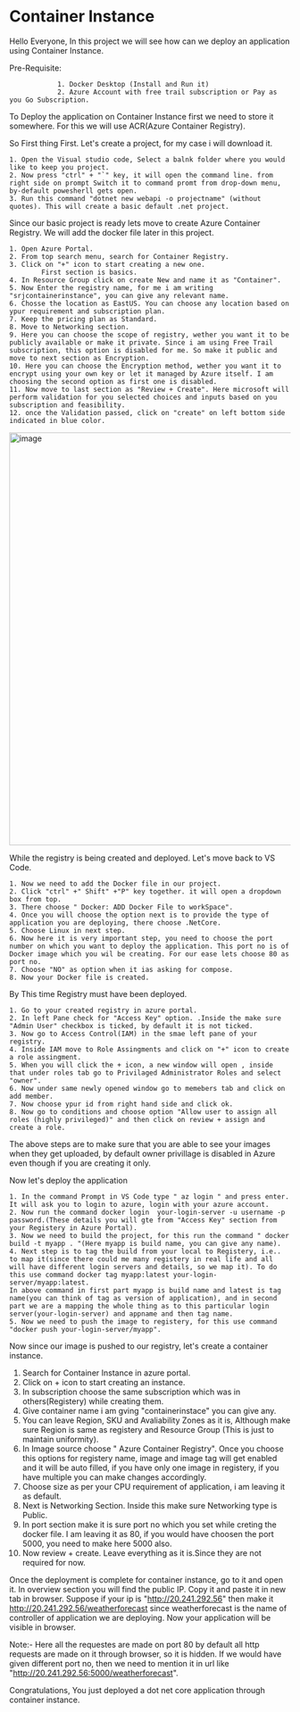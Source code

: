 
# Container Instance
Hello Everyone, In this project we will see how can we deploy an application using Container Instance.

Pre-Requisite:  
                
                1. Docker Desktop (Install and Run it)
                2. Azure Account with free trail subscription or Pay as you Go Subscription.

To Deploy the application on Container Instance first we need to store it somewhere. For this we will use ACR(Azure Container Registry).

So First thing First.
Let's create a project, for my case i will download it.

    1. Open the Visual studio code, Select a balnk folder where you would like to keep you project.
    2. Now press "ctrl" + "`" key, it will open the command line. from right side on prompt Switch it to command promt from drop-down menu, by-default powesherll gets open.
    3. Run this command "dotnet new webapi -o projectname" (without quotes). This will create a basic default .net project.

Since our basic project is ready lets move to create Azure Container Registry. We will add the docker file later in this project.

    1. Open Azure Portal.
    2. From top search menu, search for Container Registry.
    3. Click on "+" icon to start creating a new one.
            First section is basics.
    4. In Resource Group click on create New and name it as "Container".
    5. Now Enter the registry name, for me i am writing "srjcontainerinstance", you can give any relevant name.
    6. Chosse the location as EastUS. You can choose any location based on ypur requirement and subscription plan.
    7. Keep the pricing plan as Standard.
    8. Move to Networking section.
    9. Here you can choose the scope of registry, wether you want it to be publicly available or make it private. Since i am using Free Trail subscription, this option is disabled for me. So make it public and move to next section as Encryption.
    10. Here you can choose the Encryption method, wether you want it to encrypt using your own key or let it managed by Azure itself. I am choosing the second option as first one is disabled.
    11. Now move to last section as "Review + Create". Here microsoft will perform validation for you selected choices and inputs based on you subscription and feasibility.
    12. once the Validation passed, click on "create" on left bottom side indicated in blue color.
 
 <img width="740" alt="image" src="https://github.com/SRJ1307/.Net-Core-Container-Instance/assets/157812379/cfb7e82a-646a-489d-a8bc-c07cea05c3ec">

 While the registry is being created and deployed. Let's move back to VS Code.

    1. Now we need to add the Docker file in our project.
    2. Click "ctrl" +" Shift" +"P" key together. it will open a dropdown box from top.
    3. There choose " Docker: ADD Docker File to workSpace".
    4. Once you will choose the option next is to provide the type of application you are deploying, there choose .NetCore.
    5. Choose Linux in next step.
    6. Now here it is very important step, you need to choose the port number on which you want to deploy the application. This port no is of Docker image which you wil be creating. For our ease lets choose 80 as port no.
    7. Choose "NO" as option when it ias asking for compose.
    8. Now your Docker file is created.
 By This time Registry must have been deployed.

    1. Go to your created registry in azure portal.
    2. In left Pane check for "Access Key" option. .Inside the make sure "Admin User" checkbox is ticked, by default it is not ticked.
    3. Now go to Access Control(IAM) in the smae left pane of your registry.
    4. Inside IAM move to Role Assingments and click on "+" icon to create a role assingment.
    5. When you will click the + icon, a new window will open , inside that under roles tab go to Privilaged Administrator Roles and select "owner".
    6. Now under same newly opened window go to memebers tab and click on add member.
    7. Now choose ypur id from right hand side and click ok.
    8. Now go to conditions and choose option "Allow user to assign all roles (highly privileged)" and then click on review + assign and create a role.
 The above steps are to make sure that you are able to see your images when they get uploaded, by default owner privillage is disabled in Azure even though if you are creating it only.

 Now let's deploy the application
    

    1. In the command Prompt in VS Code type " az login " and press enter. It will ask you to login to azure, login with your azure account.
    2. Now run the command docker login  your-login-server -u username -p password.(These details you will gte from "Access Key" section from your Registery in Azure Portal).
    3. Now we need to build the project, for this run the command " docker build -t myapp . "(Here myapp is build name, you can give any name).
    4. Next step is to tag the build from your local to Registery, i.e.. to map it(since there could me many registery in real life and all will have different login servers and details, so we map it). To do this use command docker tag myapp:latest your-login-server/myapp:latest.
    In above command in first part myapp is build name and latest is tag name(you can think of tag as version of application), and in second part we are a mapping the whole thing as to this particular login server(your-login-server) and appname and then tag name.
    5. Now we need to push the image to registery, for this use command "docker push your-login-server/myapp".


 Now since our image is pushed to our registry, let's create a container instance.
  1. Search for Container Instance in azure portal.
  2. Click on + icon to start creating an instance.
  3. In subscription choose the same subscription which was in others(Registery) while creating them.
  4. Give container name i am gving "containerinstace" you can give any.
  5. You can leave Region, SKU and Avaliability Zones as it is, Although make sure Region is same as registery and Resource Group (This is just to maintain uniformity).
  6. In Image source choose " Azure Container Registry". Once you choose this options for registery name, image and image tag will get enabled and it will be auto filled, if you have only one image in registery, if you have multiple you can make changes accordingly.
  7. Choose size as per your CPU requirement of application, i am leaving it as default.
  8. Next is Networking Section. Inside this make sure Networking type is Public.
  9. In port section make it is sure port no which you set while creting the docker file. I am leaving it as 80, if you would have choosen the port 5000, you need to make here 5000 also.
  10. Now review + create. Leave everything as it is.Since they are not required for now.

Once the deployment is complete for container instance, go to it and open it.
In overview section you will find the public IP. Copy it and paste it in new tab in browser.
Suppose if your ip is "http://20.241.292.56" then make it http://20.241.292.56/weatherforecast since weatherforecast is the name of controller of application we are deploying. Now your application will be visible in browser.

Note:- Here all the requestes are made on port 80 by default all http requests are made on it through browser, so it is hidden. If we would have given different port no, then we need to mention it in url like "http://20.241.292.56:5000/weatherforecast".

Congratulations, You just deployed a dot net core application through container instance.

